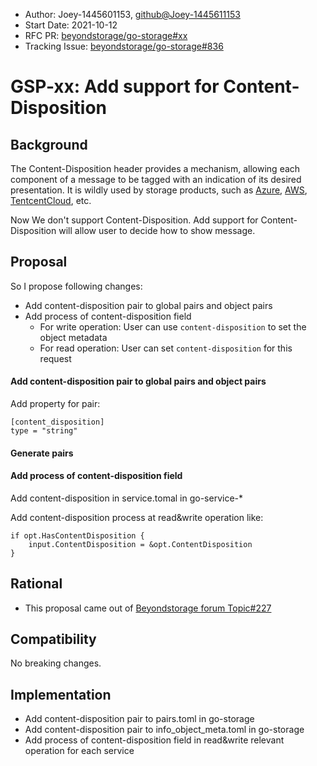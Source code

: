 - Author: Joey-1445601153,  <github@Joey-1445611153>
- Start Date: 2021-10-12
- RFC PR: [beyondstorage/go-storage#xx](https://github.com/beyondstorage/go-storage/issues/xx)
- Tracking Issue: [beyondstorage/go-storage#836](https://github.com/beyondstorage/go-storage/issues/836)

# GSP-xx: Add support for Content-Disposition

## Background

The Content-Disposition header provides a mechanism, allowing each component of a message to be tagged with an indication of its desired presentation. It is wildly used by storage products, such as [Azure](https://docs.microsoft.com/en-us/rest/api/storageservices/set-blob-properties), [AWS](https://docs.aws.amazon.com/AmazonS3/latest/API/RESTObjectPOST.html),  [TentcentCloud](https://cloud.tencent.com/developer/section/1189916), etc.

Now We don't support Content-Disposition. Add support for Content-Disposition will allow user to decide how to show message. 

## Proposal

So I propose following changes:

- Add content-disposition pair to global pairs and object pairs
- Add process of content-disposition field
  - For write operation: User can use `content-disposition` to set the object metadata
  - For read operation: User can set `content-disposition` for this request

####  Add content-disposition pair to global pairs and object pairs

Add property for pair:

```
[content_disposition]
type = "string"
```

####  Generate pairs

#### Add process of content-disposition field

Add content-disposition in service.tomal in go-service-* 

Add content-disposition process at read&write operation like:

```
if opt.HasContentDisposition {
	input.ContentDisposition = &opt.ContentDisposition
}
```

## Rational

- This proposal came out of [Beyondstorage forum Topic#227](https://forum.beyondstorage.io/t/topic/227)

## Compatibility

No breaking changes.

## Implementation

- Add content-disposition pair to pairs.toml in go-storage
- Add content-disposition pair to info_object_meta.toml in go-storage
- Add process of content-disposition field in read&write relevant operation for each service

